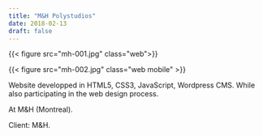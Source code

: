 ```yaml
---
title: "M&H Polystudios"
date: 2018-02-13
draft: false
---
```


{{< figure src="mh-001.jpg" class="web">}}

{{< figure src="mh-002.jpg" class="web mobile" >}}

Website developped in HTML5, CSS3, JavaScript, Wordpress CMS. While also participating in the web design process.

At M&H (Montreal).

Client: M&H.